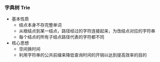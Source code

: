 ### 字典树 Trie
- 基本性质
    + 结点本身不存完整单词
    + 从根结点到某一结点，路径经过的字符连接起来，为改结点对应的字符串
    + 每个结点的所有子结点路径代表的字符都不同
- 核心思想
    + 空间换时间
    + 利用字符串的公共前缀来降低查询时间的开销以达到提高效率的目的

